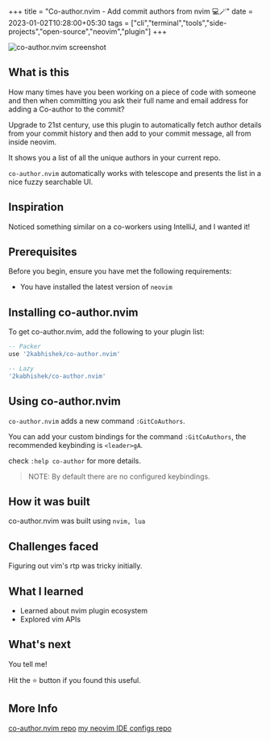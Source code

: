 +++
title = "Co-author.nvim - Add commit authors from nvim 💻🪄"
date = 2023-01-02T10:28:00+05:30
tags = ["cli","terminal","tools","side-projects","open-source","neovim","plugin"]
+++

![co-author.nvim screenshot](https://dev-to-uploads.s3.amazonaws.com/uploads/articles/c1ywoxceu9cmenacegcf.png)

## What is this

How many times have you been working on a piece of code with someone and then when committing you ask their full name and email address for adding a Co-author to the commit?

Upgrade to 21st century, use this plugin to automatically fetch author details from your commit history and then add to your commit message, all from inside neovim.

It shows you a list of all the unique authors in your current repo.

`co-author.nvim` automatically works with telescope and presents the list in a nice fuzzy searchable UI.

## Inspiration

Noticed something similar on a co-workers using IntelliJ, and I wanted it!

## Prerequisites

Before you begin, ensure you have met the following requirements:

- You have installed the latest version of `neovim`

## Installing co-author.nvim

To get co-author.nvim, add the following to your plugin list:

```lua
-- Packer
use '2kabhishek/co-author.nvim'

-- Lazy
'2kabhishek/co-author.nvim'

```

## Using co-author.nvim

`co-author.nvim` adds a new command `:GitCoAuthors`.

You can add your custom bindings for the command `:GitCoAuthors`, the recommended keybinding is `<leader>gA`.

check `:help co-author` for more details.

> NOTE: By default there are no configured keybindings.

## How it was built

co-author.nvim was built using `nvim, lua`

## Challenges faced

Figuring out vim's rtp was tricky initially.

## What I learned

- Learned about nvim plugin ecosystem
- Explored vim APIs

## What's next

You tell me!

Hit the ⭐ button if you found this useful.

## More Info

[co-author.nvim repo](https://github.com/2KAbhishek/co-author.nvim)
[my neovim IDE configs repo](https://github.com/2KAbhishek/nvim2k)


